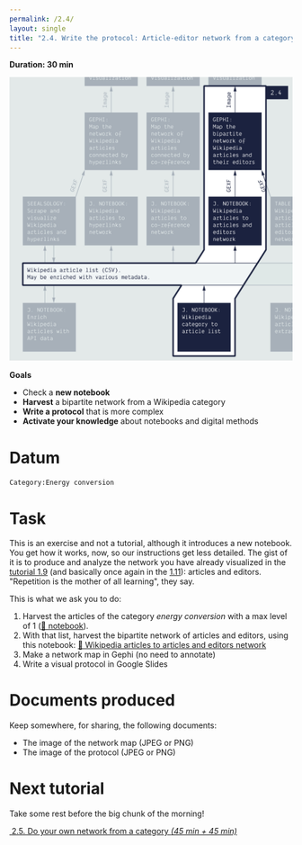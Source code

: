 ```yaml
---
permalink: /2.4/
layout: single
title: "2.4. Write the protocol: Article-editor network from a category"
---
```


**Duration: 30 min**

[
	![Overview tuto 2.4](../assets/images/2-4.jpg)
](../assets/images/2-4.jpg)

**Goals**
* Check a **new notebook**
* **Harvest** a bipartite network from a Wikipedia category
* **Write a protocol** that is more complex
* **Activate your knowledge** about notebooks and digital methods

# Datum

```
Category:Energy conversion
```

# Task

This is an exercise and not a tutorial, although it introduces a new notebook. You get how it works, now, so our instructions get less detailed. The gist of it is to produce and analyze the network you have already visualized in the [tutorial 1.9](../1.9/) (and basically once again in the [1.11](../1.11/)): articles and editors. "Repetition is the mother of all learning", they say.

This is what we ask you to do:
1. Harvest the articles of the category *energy conversion* with a max level of 1 ([🍉&nbsp;notebook](https://colab.research.google.com/github/jacomyma/mapping-controversies/blob/main/notebooks/Wikipedia_category_to_article_list.ipynb)).
1. With that list, harvest the bipartite network of articles and editors, using this notebook: [🍄&nbsp;Wikipedia articles to articles and editors network](https://colab.research.google.com/github/jacomyma/mapping-controversies/blob/main/notebooks/Wikipedia_articles_to_articles_and_editors_network.ipynb)
1. Make a network map in Gephi (no need to annotate)
1. Write a visual protocol in Google Slides

# Documents produced

Keep somewhere, for sharing, the following documents:
* The image of the network map (JPEG or PNG)
* The image of the protocol (JPEG or PNG)

# Next tutorial

Take some rest before the big chunk of the morning!

[<i class="fas fa-forward"></i>&nbsp;2.5. Do your own network from a category *(45 min + 45 min)*](../2.5/)
